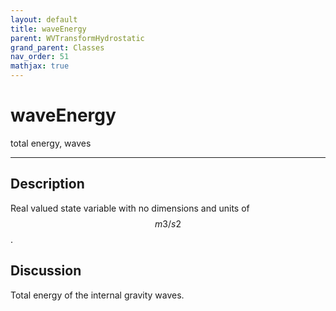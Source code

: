 ```yaml
---
layout: default
title: waveEnergy
parent: WVTransformHydrostatic
grand_parent: Classes
nav_order: 51
mathjax: true
---
```


#  waveEnergy

total energy, waves


---

## Description
Real valued state variable with no dimensions and units of $$m3/s2$$.

## Discussion

Total energy of the internal gravity waves.

